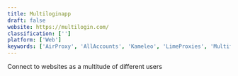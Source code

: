 ```yaml
---
title: Multiloginapp
draft: false 
website: https://multilogin.com/
classification: ['']
platform: ['Web']
keywords: ['AirProxy', 'AllAccounts', 'Kameleo', 'LimeProxies', 'Multifox', 'NetNut.io', 'Oxylabs', 'Proxy.co', 'ProxyRack', 'ScrapingHub', 'Session Box', 'Shelter', 'Splendid Browser Manager', 'Tree Style Tab', 'island']
---
```

Connect to websites as a multitude of different users